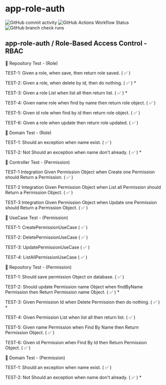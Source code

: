 # app-role-auth

<img alt="GitHub commit activity" src="https://img.shields.io/github/commit-activity/t/simaomenezes/app-role-auth">
<img alt="GitHub Actions Workflow Status" src="https://img.shields.io/github/actions/workflow/status/simaomenezes/app-role-auth/gradle.yml">
<img alt="GitHub branch check runs" src="https://img.shields.io/github/check-runs/simaomenezes/app-role-auth/main">



<h2>app-role-auth / Role-Based Access Control - RBAC</h2>




📌 Repository Test - (Role)
<p>TEST-1: Given a role, when save, then return role saved. ( ✅ )</p>
<p>TEST-2: Given a role, when delete by id, then do nothing. ( ✅ ) *</p>
<p>TEST-3: Given a role List when list all then return list. ( ✅ ) *</p>
<p>TEST-4: Given name role when find by name then return role object. ( ✅ )</p>
<p>TEST-5: Given id role when find by id then return role object. ( ✅ )</p>
<p>TEST-6: Given a role when update then return role updated. ( ✅ )</p>

📌 Domain Test - (Role)
<p>TEST-1: Should an exception when name exist. ( ✅ )</p>
<p>TEST-2: Not Should an exception when name don't already. ( ✅ ) *</p>






📌 Controller Test - (Permission)
<p>TEST-1 Integration Given Permission Object when Create one Permission should Return a Permission.  ( ✅ )</p>
<p>TEST-2 Integration Given Permission Object when List all Permission should Return a Permission Object.  ( ✅ )</p>
<p>TEST-3 Integration Given Permission Object when Update one Permission should Return a Permission Object.  ( ✅ )</p>


📌 UseCase Test - (Permission)
<p>TEST-1: CreatePermissionUseCase ( ✅ )</p>
<p>TEST-2: DeletePermissionUseCase ( ✅ )</p>
<p>TEST-3: UpdatePermissionUseCase ( ✅ )</p>
<p>TEST-4: ListAllPermissionUseCase ( ✅ )</p>

📌 Repository Test - (Permission)
<p>TEST-1: Should save permission Object on database. ( ✅ )</p>
<p>TEST-2: Should update Permission name Object when findByName Permission then Return Permission name Object. ( ✅ ) *</p>
<p>TEST-3: Given Permission Id when Delete Permission then do nothing. ( ✅ ) *</p>
<p>TEST-4: Given Permission List when list all then return list.   ( ✅ )</p>
<p>TEST-5: Given name Permission when Find By Name then Return Permission Object.   ( ✅ )</p>
<p>TEST-6: Given id Permission when Find By Id then Return Permission Object.   ( ✅ )</p>

📌 Domain Test - (Permission)
<p>TEST-1: Should an exception when name exist. ( ✅ )</p>
<p>TEST-2: Not Should an exception when name don't already. ( ✅ ) *</p>